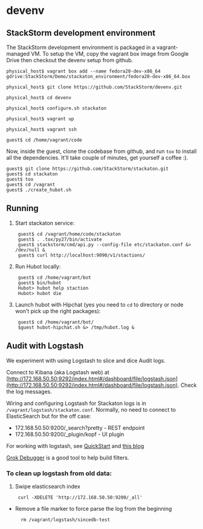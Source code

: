 devenv
======

StackStorm development environment
----------------------------------

The StackStorm development environment is packaged in a vagrant-managed VM. To
setup the VM, copy the vagrant box image from Google Drive then checkout the
devenv setup from github.

~~~~~~~~~~~~~~~~~~~~~~~~~~~~~~~~~~~~~~~~~~~~~~~~~~~~~~~~~~~~~~~~~~~~~~~~~~~~~~~~
physical_host$ vagrant box add --name fedora20-dev-x86_64 gdrive:StackStorm/Demo/stackaton_environment/fedora20-dev-x86_64.box

physical_host$ git clone https://github.com/StackStorm/devenv.git

physical_host$ cd devenv

physical_host$ configure.sh stackaton

physical_host$ vagrant up

physical_host$ vagrant ssh

guest$ cd /home/vagrant/code
~~~~~~~~~~~~~~~~~~~~~~~~~~~~~~~~~~~~~~~~~~~~~~~~~~~~~~~~~~~~~~~~~~~~~~~~~~~~~~~~



Now, inside the guest, clone the codebase from github, and run `tox` to install all the dependencies. It'll take couple of minutes, get yourself a coffee :). 

~~~~~~~~~~~~~~~~~~~~~~~~~~~~~~~~~~~~~~~~~~~~~~~~~~~~~~~~~~~~~~~~~~~~~~~~~~~~~~~~
guest$ git clone https://github.com/StackStorm/stackaton.git
guest$ cd stackaton
guest$ tox
guest$ cd /vagrant
guest$ ./create_hubot.sh
~~~~~~~~~~~~~~~~~~~~~~~~~~~~~~~~~~~~~~~~~~~~~~~~~~~~~~~~~~~~~~~~~~~~~~~~~~~~~~~~


## Running

1. Start stackaton service:
	
		guest$ cd /vagrant/home/code/stackaton
	 	guest$ . .tox/py27/bin/activate
	 	guest$ stackstorm/cmd/api.py --config-file etc/stackaton.conf &> /dev/null &
	 	guest$ curl http://localhost:9090/v1/stactions/
1. Run Hubot locally: 
		
		guest$ cd /home/vagrant/bot
		guest$ bin/hubot
		Hubot> hubot help staction
		Hubot> hubot die
		
1. Launch hubot with Hipchat (yes you need to `cd` to directory or node won't pick up the right packages):
		
		guest$ cd /home/vagrant/bot/ 
		$guest hubot-hipchat.sh &> /tmp/hubot.log &

## Audit with Logstash
We experiment with using Logstash to slice and dice Audit logs. 


Connect to Kibana (aka Logstash web) at [http://172.168.50.50:9292/index.html#/dashboard/file/logstash.json](http://172.168.50.50:9292/index.html#/dashboard/file/logstash.json). Check the log messages.


Wiring and configuring Logstash for Stackaton logs is in `/vagrant/logstash/stackaton.conf`. 
Normally, no need to connect to ElasticSearch but for the off case: 

* 172.168.50.50:9200/_search?pretty - REST endpoint
* 172.168.50.50:9200/_plugin/kopf - UI plugin

For working with logstash, see [QuickStart](http://logstash.net/docs/1.4.0/tutorials/getting-started-with-logstash) and [this blog](http://www.chriscowley.me.uk/blog/2014/03/21/logstash-on-centos-6/) 

[Grok Debugger](http://grokdebug.herokuapp.com/) is a good tool to help build filters. 


### To clean up logstash from old data:

1. Swipe elasticsearch index

		curl -XDELETE 'http://172.168.50.50:9200/_all'
* Remove a file marker to force parse the log from the beginning

		rm /vagrant/logstash/sincedb-test
